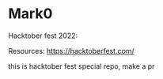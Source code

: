 # Mark0

Hacktober fest 2022:

Resources:
https://hacktoberfest.com/



this is hacktober fest special repo, make a pr
